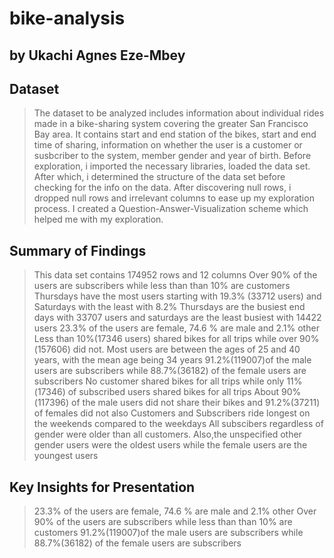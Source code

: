 # bike-analysis
## by Ukachi Agnes Eze-Mbey

## Dataset

> The dataset to be analyzed includes information about individual rides made in a bike-sharing system covering the greater San Francisco Bay area.
> It contains start and end station of the bikes, start and end time of sharing, information on whether the user is a customer or susbcriber to the system, member gender and year of birth.
> Before exploration, i imported the necessary libraries, loaded  the data set. After which, i determined the structure of the data set before checking for the info on the data.
> After discovering null rows, i dropped null rows and irrelevant columns to ease up my exploration process.
> I created a Question-Answer-Visualization scheme which helped me with my exploration.

## Summary of Findings

> This data set contains 174952 rows and 12 columns
> Over 90% of the users are subscribers while less than than 10% are customers
> Thursdays have the most users starting with 19.3% (33712 users) and Saturdays with the least with 8.2%
> Thursdays are the busiest end days with 33707 users and saturdays are the least busiest with 14422 users
> 23.3% of the users are female, 74.6 % are male and 2.1% other
> Less than 10%(17346 users) shared bikes for all trips while over 90%(157606) did not.
> Most users are between the ages of 25 and 40 years, with the mean age being 34 years
> 91.2%(119007)of the male users are subscribers while 88.7%(36182) of the female users are subscribers
> No customer shared bikes for all trips while only 11%(17346) of subscribed users shared bikes for all trips
> About 90%(117396) of the male users did not share their bikes and 91.2%(37211) of females did not also
> Customers and Subscribers ride longest on the weekends compared to the weekdays
> All subscibers regardless of gender were older than all customers.
> Also,the unspecified other gender users were the oldest users while the female users are the youngest users


## Key Insights for Presentation

> 23.3% of the users are female, 74.6 % are male and 2.1% other
> Over 90% of the users are subscribers while less than than 10% are customers
> 91.2%(119007)of the male users are subscribers while 88.7%(36182) of the female users are subscribers
